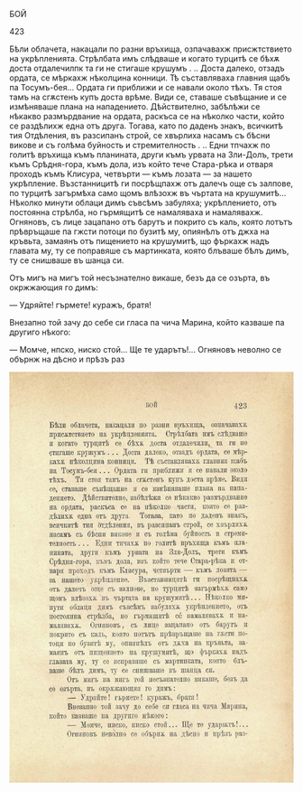 ﻿БОЙ

423

Бѣли облачета, накацали по разни връхища, озпачавахж присжтствието на укрѣпленията. Стрѣлбата имъ слѣдваше и когато турцитѣ се бѣхѫ доста отдалечилпк та ги не стигаше крушумъ . .. Доста далеко, отзадъ ордата, се мѣркахж нѣколцина конници. Тѣ съставляваха главния щабъ па Тосумъ-бея... Ордата ги приближи и се навали около тѣхъ. Тя стоя тамъ на сгѫстенъ купъ доста врѣме. Види се, ставаше съвѣщание и се измѣняваше плана на нападението. Дѣйствително, забѣлѣжи се нѣкакво размърдвание на ордата, раскъса се на нѣколко части, който се раздѣлихж една отъ друга. Тогава, като по даденъ знакъ, всичкитѣ тия Отдѣления, въ разсипанъ строй, се хвърлиха насамъ съ бѣсни викове и съ голѣма буйность и стремителность . .. Едни тпчахж по голитѣ връхища къмъ планината, други къмъ урвата на Зли-Долъ, трети къмъ Срѣдня-гора, къмъ дола, изъ който тече Стара-рѣка и отваря проходъ къмъ Клисура, четвърти — къмъ лозата — за нашето укрѣпление. Възстанницитѣ ги посрѣщпахж отъ далечъ още съ залпове, по турцитѣ загърмѣха само щомъ влѣзохж въ чъртата на крушумитѣ... Нѣколко минути облаци димъ съвсѣмъ забуляха; укрѣплението, отъ постоянна стрѣлба, но гърмящитѣ се намаляваха и намалявахж. Огняновъ, съ лице зацапано отъ барутъ и покрито съ каль, която лотътъ прѣвръщаше па гжсти потоци по бузитѣ му, опиянѣлъ отъ джха на кръвьта, замаянъ отъ пищението на крушумитѣ, що фъркахж надъ главата му, ту се поправяше съ мартинката, която блъваше бѣлъ димъ, ту се снишваше въ шанца си.

Отъ мигъ на мигъ той несъзнателно викаше, безъ да се озърта, въ окржжающия го димъ:

— Удряйте! гърмете! куражъ, братя!

Внезапно той зачу до себе си гласа па чича Марина, който казваше па другиго нѣкого:

— Момче, нпско, ниско стой... Ще те ударътъ!... Огняновъ неволно се обърнж на дѣсно и прѣзъ раз

![original](images/472.jpg)

